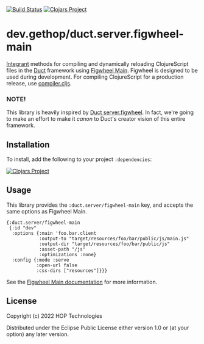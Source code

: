 [![Build Status](https://github.com/gethop-dev/duct.server.figwheel-main/actions/workflows/ci-cd.yml/badge.svg)](https://github.com/gethop-dev/duct.server.figwheel-main/actions/workflows/ci-cd.yml)
[![Clojars Project](https://img.shields.io/clojars/v/dev.gethop/duct.server.figwheel-main.svg)](https://clojars.org/dev.gethop/duct.server.figwheel-main)


# dev.gethop/duct.server.figwheel-main

[Integrant][] methods for compiling and dynamically reloading
ClojureScript files in the [Duct][] framework using [Figwheel Main][].
Figwheel is designed to be used during development. For compiling
ClojureScript for a production release, use [compiler.cljs][].

### NOTE!

This library is heavily inspired by [Duct server.figwheel][]. In fact, we're going to make an effort to make it *canon*
to Duct's creator vision of this entire framework.

[integrant]:     https://github.com/weavejester/integrant
[duct]:          https://github.com/duct-framework/duct
[Figwheel Main]: https://figwheel.org/
[compiler.cljs]: https://github.com/duct-framework/compiler.cljs
[Duct server.figwheel]: https://github.com/duct-framework/server.figwheel

## Installation

To install, add the following to your project `:dependencies`:

[![Clojars Project](https://clojars.org/dev.gethop/duct.server.figwheel-main/latest-version.svg)](https://clojars.org/dev.gethop/duct.server.figwheel-main)

## Usage

This library provides the `:duct.server/figwheel-main` key, and accepts the
same options as Figwheel Main.

```edn
{:duct.server/figwheel-main
 {:id "dev"
  :options {:main 'foo.bar.client
            :output-to "target/resources/foo/bar/public/js/main.js"
            :output-dir "target/resources/foo/bar/public/js"
            :asset-path "/js"
            :optimizations :none}
  :config {:mode :serve
           :open-url false
           :css-dirs ["resources"]}}}
```

See the [Figwheel Main documentation][] for more information.

[Figwheel Main documentation]: https://figwheel.org/docs/

## License

Copyright (c) 2022 HOP Technologies

Distributed under the Eclipse Public License either version 1.0 or (at
your option) any later version.
